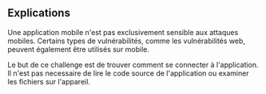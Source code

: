 ## Explications

Une application mobile n'est pas exclusivement sensible aux attaques mobiles. Certains types de vulnérabilités, comme les vulnérabilités web, peuvent également être utilisés sur mobile.

Le but de ce challenge est de trouver comment se connecter à l'application. Il n'est pas necessaire de lire le code source de l'application ou examiner les fichiers sur l'appareil.
